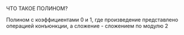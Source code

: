 ЧТО ТАКОЕ ПОЛИНОМ?

Полином с коэффициентами 0 и 1, где произведение представлено операцией конъюнкции, а сложение - сложением по модулю 2